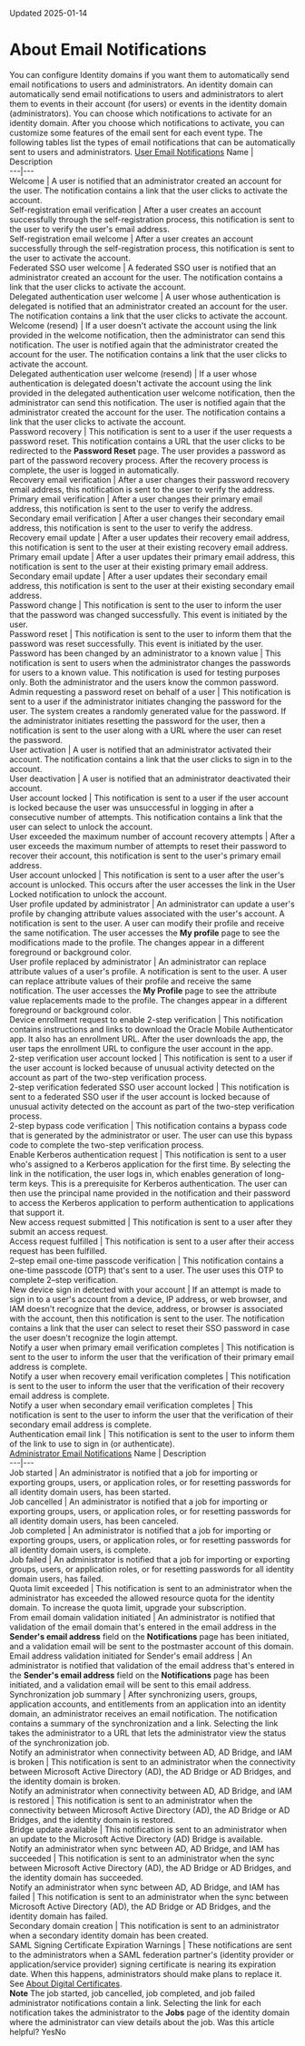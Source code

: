 Updated 2025-01-14
# About Email Notifications
You can configure Identity domains if you want them to automatically send email notifications to users and administrators.
An identity domain can automatically send email notifications to users and administrators to alert them to events in their account (for users) or events in the identity domain (administrators). You can choose which notifications to activate for an identity domain. After you choose which notifications to activate, you can customize some features of the email sent for each event type.
The following tables list the types of email notifications that can be automatically sent to users and administrators.
[User Email Notifications](https://docs.oracle.com/en-us/iaas/Content/Identity/notifications/about-notifications-concepts.htm)
Name | Description  
---|---  
Welcome | A user is notified that an administrator created an account for the user. The notification contains a link that the user clicks to activate the account.  
Self-registration email verification | After a user creates an account successfully through the self-registration process, this notification is sent to the user to verify the user's email address.  
Self-registration email welcome | After a user creates an account successfully through the self-registration process, this notification is sent to the user to activate the account.  
Federated SSO user welcome | A federated SSO user is notified that an administrator created an account for the user. The notification contains a link that the user clicks to activate the account.  
Delegated authentication user welcome | A user whose authentication is delegated is notified that an administrator created an account for the user. The notification contains a link that the user clicks to activate the account.  
Welcome (resend) | If a user doesn't activate the account using the link provided in the welcome notification, then the administrator can send this notification. The user is notified again that the administrator created the account for the user. The notification contains a link that the user clicks to activate the account.  
Delegated authentication user welcome (resend) | If a user whose authentication is delegated doesn't activate the account using the link provided in the delegated authentication user welcome notification, then the administrator can send this notification. The user is notified again that the administrator created the account for the user. The notification contains a link that the user clicks to activate the account.  
Password recovery | This notification is sent to a user if the user requests a password reset. This notification contains a URL that the user clicks to be redirected to the **Password Reset** page. The user provides a password as part of the password recovery process. After the recovery process is complete, the user is logged in automatically.  
Recovery email verification | After a user changes their password recovery email address, this notification is sent to the user to verify the address.  
Primary email verification | After a user changes their primary email address, this notification is sent to the user to verify the address.  
Secondary email verification | After a user changes their secondary email address, this notification is sent to the user to verify the address.  
Recovery email update | After a user updates their recovery email address, this notification is sent to the user at their existing recovery email address.  
Primary email update | After a user updates their primary email address, this notification is sent to the user at their existing primary email address.  
Secondary email update | After a user updates their secondary email address, this notification is sent to the user at their existing secondary email address.  
Password change | This notification is sent to the user to inform the user that the password was changed successfully. This event is initiated by the user.  
Password reset | This notification is sent to the user to inform them that the password was reset successfully. This event is initiated by the user.  
Password has been changed by an administrator to a known value | This notification is sent to users when the administrator changes the passwords for users to a known value. This notification is used for testing purposes only. Both the administrator and the users know the common password.  
Admin requesting a password reset on behalf of a user | This notification is sent to a user if the administrator initiates changing the password for the user. The system creates a randomly generated value for the password. If the administrator initiates resetting the password for the user, then a notification is sent to the user along with a URL where the user can reset the password.  
User activation | A user is notified that an administrator activated their account. The notification contains a link that the user clicks to sign in to the account.  
User deactivation | A user is notified that an administrator deactivated their account.  
User account locked | This notification is sent to a user if the user account is locked because the user was unsuccessful in logging in after a consecutive number of attempts. This notification contains a link that the user can select to unlock the account.  
User exceeded the maximum number of account recovery attempts | After a user exceeds the maximum number of attempts to reset their password to recover their account, this notification is sent to the user's primary email address.  
User account unlocked | This notification is sent to a user after the user's account is unlocked. This occurs after the user accesses the link in the User Locked notification to unlock the account.  
User profile updated by administrator | An administrator can update a user's profile by changing attribute values associated with the user's account. A notification is sent to the user. A user can modify their profile and receive the same notification. The user accesses the **My profile** page to see the modifications made to the profile. The changes appear in a different foreground or background color.  
User profile replaced by administrator | An administrator can replace attribute values of a user's profile. A notification is sent to the user. A user can replace attribute values of their profile and receive the same notification. The user accesses the **My Profile** page to see the attribute value replacements made to the profile. The changes appear in a different foreground or background color.  
Device enrollment request to enable 2-step verification | This notification contains instructions and links to download the Oracle Mobile Authenticator app. It also has an enrollment URL. After the user downloads the app, the user taps the enrollment URL to configure the user account in the app.   
2-step verification user account locked | This notification is sent to a user if the user account is locked because of unusual activity detected on the account as part of the two-step verification process.  
2-step verification federated SSO user account locked | This notification is sent to a federated SSO user if the user account is locked because of unusual activity detected on the account as part of the two-step verification process.  
2-step bypass code verification | This notification contains a bypass code that is generated by the administrator or user. The user can use this bypass code to complete the two-step verification process.  
Enable Kerberos authentication request | This notification is sent to a user who's assigned to a Kerberos application for the first time. By selecting the link in the notification, the user logs in, which enables generation of long-term keys. This is a prerequisite for Kerberos authentication. The user can then use the principal name provided in the notification and their password to access the Kerberos application to perform authentication to applications that support it.  
New access request submitted | This notification is sent to a user after they submit an access request.  
Access request fulfilled | This notification is sent to a user after their access request has been fulfilled.  
2–step email one-time passcode verification | This notification contains a one-time passcode (OTP) that's sent to a user. The user uses this OTP to complete 2–step verification.  
New device sign in detected with your account | If an attempt is made to sign in to a user's account from a device, IP address, or web browser, and IAM doesn't recognize that the device, address, or browser is associated with the account, then this notification is sent to the user. The notification contains a link that the user can select to reset their SSO password in case the user doesn't recognize the login attempt.  
Notify a user when primary email verification completes | This notification is sent to the user to inform the user that the verification of their primary email address is complete.  
Notify a user when recovery email verification completes | This notification is sent to the user to inform the user that the verification of their recovery email address is complete.  
Notify a user when secondary email verification completes | This notification is sent to the user to inform the user that the verification of their secondary email address is complete.  
Authentication email link | This notification is sent to the user to inform them of the link to use to sign in (or authenticate).  
[Administrator Email Notifications](https://docs.oracle.com/en-us/iaas/Content/Identity/notifications/about-notifications-concepts.htm)
Name | Description  
---|---  
Job started | An administrator is notified that a job for importing or exporting groups, users, or application roles, or for resetting passwords for all identity domain users, has been started.  
Job cancelled | An administrator is notified that a job for importing or exporting groups, users, or application roles, or for resetting passwords for all identity domain users, has been canceled.  
Job completed | An administrator is notified that a job for importing or exporting groups, users, or application roles, or for resetting passwords for all identity domain users, is complete.  
Job failed | An administrator is notified that a job for importing or exporting groups, users, or application roles, or for resetting passwords for all identity domain users, has failed.  
Quota limit exceeded | This notification is sent to an administrator when the administrator has exceeded the allowed resource quota for the identity domain. To increase the quota limit, upgrade your subscription.  
From email domain validation initiated | An administrator is notified that validation of the email domain that's entered in the email address in the **Sender's email address** field on the **Notifications** page has been initiated, and a validation email will be sent to the postmaster account of this domain.  
Email address validation initiated for Sender's email address | An administrator is notified that validation of the email address that's entered in the **Sender's email address** field on the **Notifications** page has been initiated, and a validation email will be sent to this email address.  
Synchronization job summary | After synchronizing users, groups, application accounts, and entitlements from an application into an identity domain, an administrator receives an email notification. The notification contains a summary of the synchronization and a link. Selecting the link takes the administrator to a URL that lets the administrator view the status of the synchronization job.  
Notify an administrator when connectivity between AD, AD Bridge, and IAM is broken | This notification is sent to an administrator when the connectivity between Microsoft Active Directory (AD), the AD Bridge or AD Bridges, and the identity domain is broken.  
Notify an administrator when connectivity between AD, AD Bridge, and IAM is restored |  This notification is sent to an administrator when the connectivity between Microsoft Active Directory (AD), the AD Bridge or AD Bridges, and the identity domain is restored.  
Bridge update available | This notification is sent to an administrator when an update to the Microsoft Active Directory (AD) Bridge is available.  
Notify an administrator when sync between AD, AD Bridge, and IAM has succeeded | This notification is sent to an administrator when the sync between Microsoft Active Directory (AD), the AD Bridge or AD Bridges, and the identity domain has succeeded.  
Notify an administrator when sync between AD, AD Bridge, and IAM has failed | This notification is sent to an administrator when the sync between Microsoft Active Directory (AD), the AD Bridge or AD Bridges, and the identity domain has failed.  
Secondary domain creation | This notification is sent to an administrator when a secondary identity domain has been created.  
SAML Signing Certificate Expiration Warnings | These notifications are sent to the administrators when a SAML federation partner's (identity provider or application/service provider) signing certificate is nearing its expiration date. When this happens, administrators should make plans to replace it. See [About Digital Certificates](https://docs.oracle.com/en-us/iaas/Content/Identity/identityproviders/manage-identity-providers.htm#digital-certificates).  
**Note** The job started, job cancelled, job completed, and job failed administrator notifications contain a link. Selecting the link for each notification takes the administrator to the **Jobs** page of the identity domain where the administrator can view details about the job.
Was this article helpful?
YesNo

